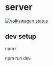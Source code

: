 # server
[![volkswagen status](https://auchenberg.github.io/volkswagen/volkswargen_ci.svg?v=1)](https://github.com/auchenberg/volkswagen)


## dev setup

npm i

npm run dev